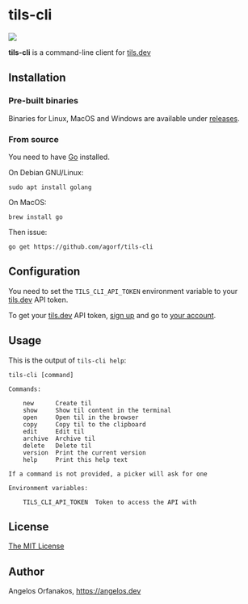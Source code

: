 # tils-cli

![](https://img.shields.io/github/v/tag/agorf/tils-cli?label=version&sort=semver)

**tils-cli** is a command-line client for [tils.dev][]

[tils.dev]: https://tils.dev/

## Installation

### Pre-built binaries

Binaries for Linux, MacOS and Windows are available under [releases][].

[releases]: https://github.com/agorf/tils-cli/releases

### From source

You need to have [Go](https://golang.org/) installed.

On Debian GNU/Linux:

```shell
sudo apt install golang
```

On MacOS:

```shell
brew install go
```

Then issue:

```shell
go get https://github.com/agorf/tils-cli
```

## Configuration

You need to set the `TILS_CLI_API_TOKEN` environment variable to your [tils.dev][] API token.

To get your [tils.dev][] API token, [sign up][] and go to [your account][account].

[sign up]: https://tils.dev/signup
[account]: https://tils.dev/account

## Usage

This is the output of `tils-cli help`:

```plaintext
tils-cli [command]

Commands:

    new      Create til
    show     Show til content in the terminal
    open     Open til in the browser
    copy     Copy til to the clipboard
    edit     Edit til
    archive  Archive til
    delete   Delete til
    version  Print the current version
    help     Print this help text

If a command is not provided, a picker will ask for one

Environment variables:

    TILS_CLI_API_TOKEN  Token to access the API with
```

## License

[The MIT License][]

[The MIT License]: https://github.com/agorf/tils-cli/blob/master/LICENSE.txt

## Author

Angelos Orfanakos, <https://angelos.dev>
